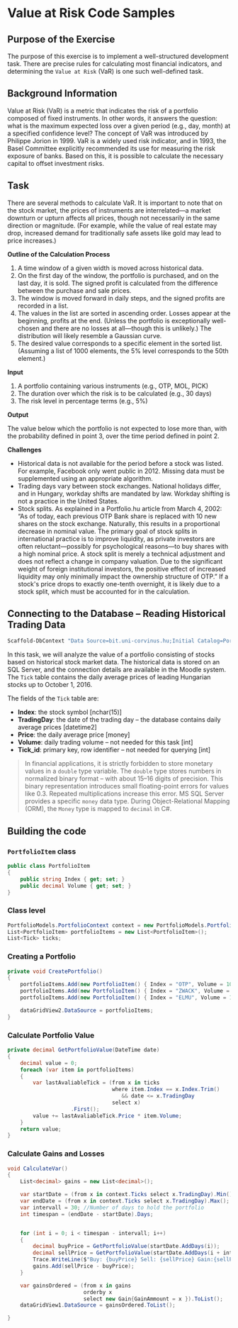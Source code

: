 # Value at Risk Code Samples



## Purpose of the Exercise

The purpose of this exercise is to implement a well-structured development task. There are precise rules for calculating most financial indicators, and determining the `Value at Risk` (VaR) is one such well-defined task.

## Background Information

Value at Risk (VaR) is a metric that indicates the risk of a portfolio composed of fixed instruments. In other words, it answers the question: what is the maximum expected loss over a given period (e.g., day, month) at a specified confidence level? The concept of VaR was introduced by Philippe Jorion in 1999. VaR is a widely used risk indicator, and in 1993, the Basel Committee explicitly recommended its use for measuring the risk exposure of banks. Based on this, it is possible to calculate the necessary capital to offset investment risks.

## Task

There are several methods to calculate VaR. It is important to note that on the stock market, the prices of instruments are interrelated—a market downturn or upturn affects all prices, though not necessarily in the same direction or magnitude. (For example, while the value of real estate may drop, increased demand for traditionally safe assets like gold may lead to price increases.)

**Outline of the Calculation Process**

1. A time window of a given width is moved across historical data.
2. On the first day of the window, the portfolio is purchased, and on the last day, it is sold.
    The signed profit is calculated from the difference between the purchase and sale prices.
3. The window is moved forward in daily steps, and the signed profits are recorded in a list.
4. The values in the list are sorted in ascending order. Losses appear at the beginning, profits at the end. (Unless the portfolio is exceptionally well-chosen and there are no losses at all—though this is unlikely.) The distribution will likely resemble a Gaussian curve.
5. The desired value corresponds to a specific element in the sorted list. (Assuming a list of 1000 elements, the 5% level corresponds to the 50th element.)

**Input**

1. A portfolio containing various instruments (e.g., OTP, MOL, PICK)
2. The duration over which the risk is to be calculated (e.g., 30 days)
3. The risk level in percentage terms (e.g., 5%)

**Output**

The value below which the portfolio is not expected to lose more than, with the probability defined in point 3, over the time period defined in point 2.

**Challenges**

- Historical data is not available for the period before a stock was listed. For example, Facebook only went public in 2012. Missing data must be supplemented using an appropriate algorithm.
- Trading days vary between stock exchanges. National holidays differ, and in Hungary, workday shifts are mandated by law. Workday shifting is not a practice in the United States.
- Stock splits. As explained in a Portfolio.hu article from March 4, 2002:
   “As of today, each previous OTP Bank share is replaced with 10 new shares on the stock exchange. Naturally, this results in a proportional decrease in nominal value. The primary goal of stock splits in international practice is to improve liquidity, as private investors are often reluctant—possibly for psychological reasons—to buy shares with a high nominal price. A stock split is merely a technical adjustment and does not reflect a change in company valuation. Due to the significant weight of foreign institutional investors, the positive effect of increased liquidity may only minimally impact the ownership structure of OTP.”
   If a stock's price drops to exactly one-tenth overnight, it is likely due to a stock split, which must be accounted for in the calculation.

## Connecting to the Database – Reading Historical Trading Data



```powershell
Scaffold-DbContext "Data Source=bit.uni-corvinus.hu;Initial Catalog=Portfolio;Persist Security Info=True;User ID=hallgato;Password=Password123;TrustServerCertificate=true" Microsoft.EntityFrameworkCore.SqlServer -OutputDir PortfolioModels
```

In this task, we will analyze the value of a portfolio consisting of stocks based on historical stock market data. The historical data is stored on an SQL Server, and the connection details are available in the Moodle system. The `Tick` table contains the daily average prices of leading Hungarian stocks up to October 1, 2016.

The fields of the `Tick` table are:

- **Index**: the stock symbol [nchar(15)]
- **TradingDay**: the date of the trading day – the database contains daily average prices [datetime2]
- **Price**: the daily average price [money]
- **Volume**: daily trading volume – not needed for this task [int]
- **Tick_id**: primary key, row identifier – not needed for querying [int]

> In financial applications, it is strictly forbidden to store monetary values in a `double` type variable. The `double` type stores numbers in normalized binary format – with about 15–16 digits of precision. This binary representation introduces small floating-point errors for values like 0.3. Repeated multiplications increase this error. MS SQL Server provides a specific `money` data type. During Object-Relational Mapping (ORM), the `Money` type is mapped to `decimal` in C#.



## Building the code

### `PortfolioItem` class

``` c#
public class PortfolioItem
{
    public string Index { get; set; }
    public decimal Volume { get; set; }
}
```



### Class level 

``` c#
PortfolioModels.PortfolioContext context = new PortfolioModels.PortfolioContext();
List<PortfolioItem> portfolioItems = new List<PortfolioItem>();
List<Tick> ticks;
```

### Creating a Portfolio

```c#
private void CreatePortfolio()
{
    portfolioItems.Add(new PortfolioItem() { Index = "OTP", Volume = 10 });
    portfolioItems.Add(new PortfolioItem() { Index = "ZWACK", Volume = 10 });
    portfolioItems.Add(new PortfolioItem() { Index = "ELMU", Volume = 10 });

    dataGridView2.DataSource = portfolioItems;
}
```

### Calculate Portfolio Value

```c#
private decimal GetPortfolioValue(DateTime date)
{
    decimal value = 0;
    foreach (var item in portfolioItems)
    {
        var lastAvaliableTick = (from x in ticks
                                 where item.Index == x.Index.Trim()
                                    && date <= x.TradingDay
                                 select x)
                    .First();
        value += lastAvaliableTick.Price * item.Volume;
    }
    return value;
}
```

### Calculate Gains and Losses

```c#
void CalculateVar()
{
    List<decimal> gains = new List<decimal>();

    var startDate = (from x in context.Ticks select x.TradingDay).Min();
    var endDate = (from x in context.Ticks select x.TradingDay).Max();
    var intervall = 30; //Number of days to hold the portfolio
    int timespan = (endDate - startDate).Days;


    for (int i = 0; i < timespan - intervall; i++)
    {
        decimal buyPrice = GetPortfolioValue(startDate.AddDays(i));
        decimal sellPrice = GetPortfolioValue(startDate.AddDays(i + intervall));
        Trace.WriteLine($"Buy: {buyPrice} Sell: {sellPrice} Gain:{sellPrice-buyPrice}");
        gains.Add(sellPrice - buyPrice);
    }

    var gainsOrdered = (from x in gains
                        orderby x
                        select new Gain{GainAmmount = x }).ToList();
    dataGridView1.DataSource = gainsOrdered.ToList();

}
```



